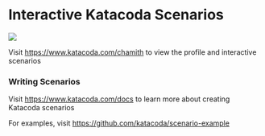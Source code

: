 # Interactive Katacoda Scenarios

[![](http://shields.katacoda.com/katacoda/chamith/count.svg)](https://www.katacoda.com/chamith "Get your profile on Katacoda.com")

Visit https://www.katacoda.com/chamith to view the profile and interactive scenarios

### Writing Scenarios
Visit https://www.katacoda.com/docs to learn more about creating Katacoda scenarios

For examples, visit https://github.com/katacoda/scenario-example
